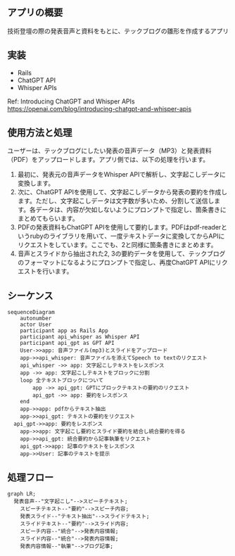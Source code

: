 ## アプリの概要
技術登壇の際の発表音声と資料をもとに、テックブログの雛形を作成するアプリ

## 実装

- Rails
- ChatGPT API
- Whisper APIs

Ref: Introducing ChatGPT and Whisper APIs
https://openai.com/blog/introducing-chatgpt-and-whisper-apis

## 使用方法と処理

ユーザーは、テックブログにしたい発表の音声データ（MP3）と発表資料（PDF）をアップロードします。アプリ側では、以下の処理を行います。

1. 最初に、発表元の音声データをWhisper APIで解析し、文字起こしデータに変換します。
2. 次に、ChatGPT APIを使用して、文字起こしデータから発表の要約を作成します。ただし、文字起こしデータは文字数が多いため、分割して送信します。各データは、内容が欠如しないようにプロンプトで指定し、箇条書きにまとめてもらいます。
3. PDFの発表資料もChatGPT APIを使用して要約します。PDFはpdf-readerというrubyのライブラリを用いて、一度テキストデータに変換してからAPIにリクエストをしています。ここでも、2と同様に箇条書きにまとめます。
4. 音声とスライドから抽出された2, 3の要約データを使用して、テックブログのフォーマットになるようにプロンプトで指定し、再度ChatGPT APIにリクエストを行います。

## シーケンス

```mermaid
sequenceDiagram
	autonumber
	actor User
	participant app as Rails App
	participant api_whisper as Whisper API
	participant api_gpt as GPT API
	User->>app: 音声ファイル(mp3)とスライドをアップロード
	app->>api_whisper: 音声ファイルを添えてSpeech to textのリクエスト
	api_whisper ->> app: 文字起こしテキストをレスポンス
	app ->> app: 文字起こしテキストをブロックに分割
	loop 全テキストブロックについて
		app ->> api_gpt: GPTにブロックテキストの要約のリクエスト
		api_gpt ->> app: 要約をレスポンス
	end
	app->>app: pdfからテキスト抽出
	app->>api_gpt: テキストの要約をリクエスト
  api_gpt->>app: 要約をレスポンス
	app->>app: 文字起こし要約とスライド要約を結合し統合要約を得る
	app->>api_gpt: 統合要約から記事執筆をリクエスト
	api_gpt->>app: 記事のテキストをレスポンス
	app->>User: 記事のテキストを提示
```

## 処理フロー

```mermaid
graph LR;
  発表音声--"文字起こし"-->スピーチテキスト;
	スピーチテキスト--"要約"-->スピーチ内容;
	発表スライド--"テキスト抽出"-->スライドテキスト;
	スライドテキスト--"要約"-->スライド内容;
	スピーチ内容--"統合"-->発表内容情報;
	スライド内容--"統合"-->発表内容情報;
	発表内容情報--"執筆"-->ブログ記事;
```